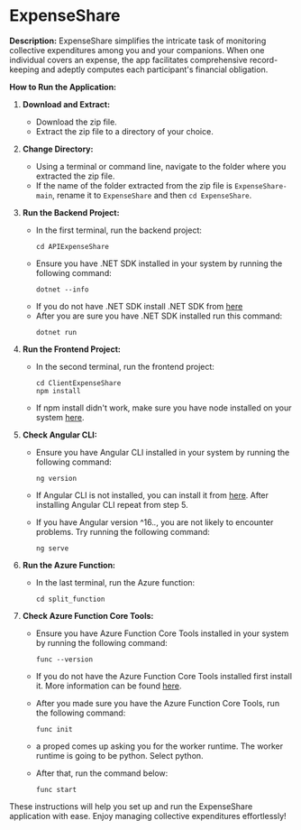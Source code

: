 # ExpenseShare

**Description:**
ExpenseShare simplifies the intricate task of monitoring collective expenditures among you and your companions. When one individual covers an expense, the app facilitates comprehensive record-keeping and adeptly computes each participant's financial obligation.

**How to Run the Application:**

1. **Download and Extract:**
    - Download the zip file.
    - Extract the zip file to a directory of your choice.
2. **Change Directory:**

    - Using a terminal or command line, navigate to the folder where you extracted the zip file.
    - If the name of the folder extracted from the zip file is `ExpenseShare-main`, rename it to `ExpenseShare` and then `cd ExpenseShare`.

3. **Run the Backend Project:**

    - In the first terminal, run the backend project:
        ```shell
        cd APIExpenseShare
        ```
    - Ensure you have .NET SDK installed in your system by running the following command:
        ```shell
        dotnet --info
        ```
    - If you do not have .NET SDK install .NET SDK from [here](https://learn.microsoft.com/en-us/dotnet/core/sdk)
    - After you are sure you have .NET SDK installed run this command:
        ```shell
        dotnet run
        ```

4. **Run the Frontend Project:**

    - In the second terminal, run the frontend project:

        ```shell
        cd ClientExpenseShare
        npm install
        ```

    - If npm install didn't work, make sure you have node installed on your system [here](https://nodejs.org/en).

5. **Check Angular CLI:**

    - Ensure you have Angular CLI installed in your system by running the following command:

        ```shell
        ng version
        ```

    - If Angular CLI is not installed, you can install it from [here](https://angular.io/cli). After installing Angular CLI repeat from step 5.

    - If you have Angular version ^16._._, you are not likely to encounter problems. Try running the following command:
        ```shell
        ng serve
        ```

6. **Run the Azure Function:**
    - In the last terminal, run the Azure function:
        ```shell
        cd split_function
        ```
7. **Check Azure Function Core Tools:**

    - Ensure you have Azure Function Core Tools installed in your system by running the following command:
        ```shell
        func --version
        ```
    - If you do not have the Azure Function Core Tools installed first install it. More information can be found [here](https://learn.microsoft.com/en-us/azure/azure-functions/functions-run-local?tabs=linux%2Cisolated-process%2Cnode-v4%2Cpython-v2%2Chttp-trigger%2Ccontainer-apps&pivots=programming-language-python).

    - After you made sure you have the Azure Function Core Tools, run the following command:
        ```shell
        func init
        ```
    - a proped comes up asking you for the worker runtime. The worker runtime is going to be python. Select python.

    - After that, run the command below:
        ```shell
        func start
        ```

These instructions will help you set up and run the ExpenseShare application with ease. Enjoy managing collective expenditures effortlessly!
